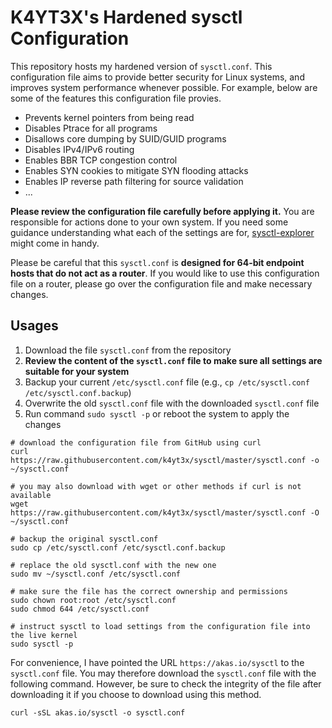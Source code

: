 # K4YT3X's Hardened sysctl Configuration

This repository hosts my hardened version of `sysctl.conf`. This configuration file aims to provide better security for Linux systems, and improves system performance whenever possible. For example, below are some of the features this configuration file provies.

- Prevents kernel pointers from being read
- Disables Ptrace for all programs
- Disallows core dumping by SUID/GUID programs
- Disables IPv4/IPv6 routing
- Enables BBR TCP congestion control
- Enables SYN cookies to mitigate SYN flooding attacks
- Enables IP reverse path filtering for source validation
- ...

**Please review the configuration file carefully before applying it.** You are responsible for actions done to your own system. If you need some guidance understanding what each of the settings are for, [sysctl-explorer](https://sysctl-explorer.net/) might come in handy.

Please be careful that this `sysctl.conf` is **designed for 64-bit endpoint hosts that do not act as a router**. If you would like to use this configuration file on a router, please go over the configuration file and make necessary changes.

## Usages

1. Download the file `sysctl.conf` from the repository
1. **Review the content of the `sysctl.conf` file to make sure all settings are suitable for your system**
1. Backup your current `/etc/sysctl.conf` file (e.g., `cp /etc/sysctl.conf /etc/sysctl.conf.backup`)
1. Overwrite the old `sysctl.conf` file with the downloaded `sysctl.conf` file
1. Run command `sudo sysctl -p` or reboot the system to apply the changes

```shell
# download the configuration file from GitHub using curl
curl https://raw.githubusercontent.com/k4yt3x/sysctl/master/sysctl.conf -o ~/sysctl.conf

# you may also download with wget or other methods if curl is not available
wget https://raw.githubusercontent.com/k4yt3x/sysctl/master/sysctl.conf -O ~/sysctl.conf

# backup the original sysctl.conf
sudo cp /etc/sysctl.conf /etc/sysctl.conf.backup

# replace the old sysctl.conf with the new one
sudo mv ~/sysctl.conf /etc/sysctl.conf

# make sure the file has the correct ownership and permissions
sudo chown root:root /etc/sysctl.conf
sudo chmod 644 /etc/sysctl.conf

# instruct sysctl to load settings from the configuration file into the live kernel
sudo sysctl -p
```

For convenience, I have pointed the URL `https://akas.io/sysctl` to the `sysctl.conf` file. You may therefore download the `sysctl.conf` file with the following command. However, be sure to check the integrity of the file after downloading it if you choose to download using this method.

```shell
curl -sSL akas.io/sysctl -o sysctl.conf
```
